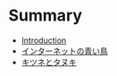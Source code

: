 # Summary

* [Introduction](README.md)
* [インターネットの青い鳥](blue-bird-in-the-21st-century.md)
* [キツネとタヌキ](kitsune_to_tanuki.md)
